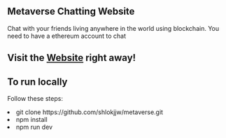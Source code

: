 ## Metaverse Chatting Website
Chat with your friends living anywhere in the world using blockchain. 
You need to have a ethereum account to chat

## Visit the <a href="https://metaverse-phi.vercel.app/">Website</a> right away!


## To run locally 
Follow these steps:

 <li>git clone https://github.com/shlokjjw/metaverse.git</li>
 <li>npm install</li>
 <li>npm run dev</li>
